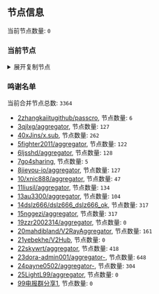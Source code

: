 
## 节点信息
当前节点数量: `0`
### 当前节点
<details>
  <summary>展开复制节点</summary>

    

</details>

### 鸣谢名单
当前合并节点总数: `3364`
- [2zhangkaiitugithub/passcro](https://github.com/zhangkaiitugithub/passcro), 节点数量: `6`
- [3qjlxg/aggregator](https://github.com/qjlxg/aggregator), 节点数量: `127`
- [40xJins/x.sub](https://github.com/0xJins/x.sub), 节点数量: `262`
- [5fighter2011/aggregator](https://github.com/fighter2011/aggregator), 节点数量: `122`
- [6ljsshd/aggregator](https://github.com/ljsshd/aggregator), 节点数量: `128`
- [7go4sharing](https://github.com/go4sharing), 节点数量: `5`
- [8jieyou-io/aggregator](https://github.com/jieyou-io/aggregator), 节点数量: `127`
- [10/xnic888/aggregator](https://github.com/xnic888/aggregator), 节点数量: `47`
- [11liusil/aggregator](https://github.com/liusil/aggregator), 节点数量: `134`
- [13au3300/aggregator](https://github.com/au3300/aggregator), 节点数量: `104`
- [14dslz666/dslz666_dslz666_ok](https://github.com/dslz666/dslz666_dslz666_ok), 节点数量: `317`
- [15nggezi/aggregator](https://github.com/nggezi/aggregator), 节点数量: `317`
- [19zzr2002314/aggregator](https://github.com/zzr2002314/aggregator), 节点数量: `0`
- [20mahdibland/V2RayAggregator](https://github.com/mahdibland/V2RayAggregator), 节点数量: `161`
- [21yebekhe/V2Hub](https://github.com/yebekhe/V2Hub), 节点数量: `0`
- [22skywrt/aggregator](https://github.com/skywrt/aggregator), 节点数量: `418`
- [23dora-admin001/aggregator-](https://github.com/dora-admin001/aggregator-), 节点数量: `648`
- [24payne0502/aggregator-](https://github.com/payne0502/aggregator-), 节点数量: `304`
- [25LightL99/aggregator](https://github.com/LightL99/aggregator), 节点数量: `0`
- [99电报群分享1](https://github.com/cdddbc/getAirport), 节点数量: `0`


